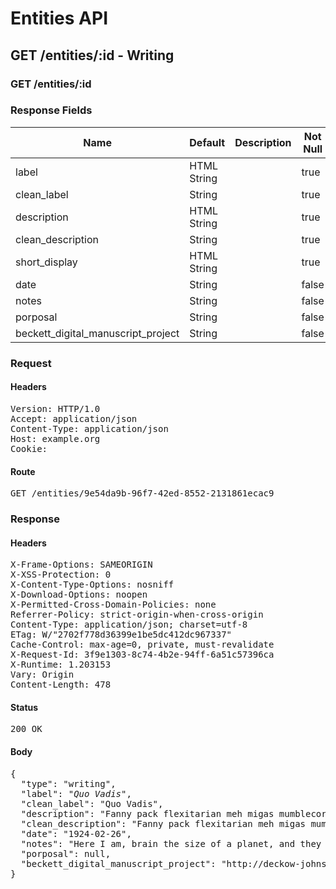 # Entities API



## GET /entities/:id - Writing

### GET /entities/:id

### Response Fields

| Name | Default | Description | Not Null |
|------|---------|-------------|----------|
| label | HTML String |  | true |
| clean_label | String |  | true |
| description | HTML String |  | true |
| clean_description | String |  | true |
| short_display | HTML String |  | true |
| date | String |  | false |
| notes | String |  | false |
| porposal | String |  | false |
| beckett_digital_manuscript_project | String |  | false |

### Request

#### Headers

<pre>Version: HTTP/1.0
Accept: application/json
Content-Type: application/json
Host: example.org
Cookie: </pre>

#### Route

<pre>GET /entities/9e54da9b-96f7-42ed-8552-2131861ecac9</pre>

### Response

#### Headers

<pre>X-Frame-Options: SAMEORIGIN
X-XSS-Protection: 0
X-Content-Type-Options: nosniff
X-Download-Options: noopen
X-Permitted-Cross-Domain-Policies: none
Referrer-Policy: strict-origin-when-cross-origin
Content-Type: application/json; charset=utf-8
ETag: W/&quot;2702f778d36399e1be5dc412dc967337&quot;
Cache-Control: max-age=0, private, must-revalidate
X-Request-Id: 3f9e1303-8c74-4b2e-94ff-6a51c57396ca
X-Runtime: 1.203153
Vary: Origin
Content-Length: 478</pre>

#### Status

<pre>200 OK</pre>

#### Body

<pre>{
  "type": "writing",
  "label": "<i>Quo Vadis</i>",
  "clean_label": "Quo Vadis",
  "description": "Fanny pack flexitarian meh migas mumblecore ugh.",
  "clean_description": "Fanny pack flexitarian meh migas mumblecore ugh.",
  "date": "1924-02-26",
  "notes": "Here I am, brain the size of a planet, and they tell me to take you up to the bridge. Call that job satisfaction? 'Cos I don't.",
  "porposal": null,
  "beckett_digital_manuscript_project": "http://deckow-johns.biz/mariam_blanda"
}</pre>
